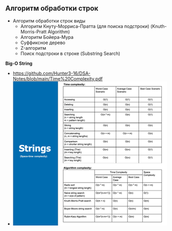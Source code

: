 ## Алгоритм обработки строк

- Алгоритм обработки строк виды
  - Алгоритм Кнуту-Морриса-Пратта (для поиска подстроки) (Knuth-Morris-Pratt Algorithm)
  - Алгоритм Бойера-Мура
  - Суффиксное дерево
  - Z-алгоритм
  - Поиск подстроки в строке (Substring Search)

**Big-O String**

- https://github.com/Hunter3-16/DSA-Notes/blob/main/Time%20Complexity.pdf
- ![img.png](img.png)


